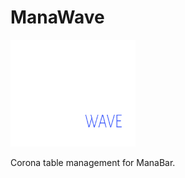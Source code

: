 # ManaWave

<img src="https://raw.githubusercontent.com/okkdev/ManaWave/master/assets/static/images/manawave-logo.png" width="200">

Corona table management for ManaBar.
